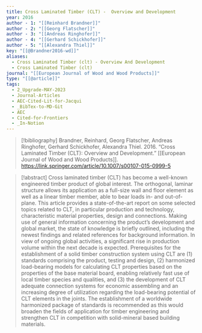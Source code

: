 ```yaml
---
title: Cross Laminated Timber (CLT) -  Overview and Development
year: 2016
author - 1: "[[Reinhard Brandner]]"
author - 2: "[[Georg Flatscher]]"
author - 3: "[[Andreas Ringhofer]]"
author - 4: "[[Gerhard Schickhofer]]"
author - 5: "[[Alexandra Thiel]]"
key: "[[@Brandner2016-wd]]"
aliases:
  - Cross Laminated Timber (clt) - Overview And Development
  - Cross Laminated Timber (clt)
journal: "[[European Journal of Wood and Wood Products]]"
type: "[[@article]]"
tags:
  - 2_Upgrade-MAY-2023
  - Journal-Articles
  - AEC-Cited-Lit-for-Jacqui
  - _BibTex-to-MD-Git
  - AEC
  - Cited-for-Frontiers
  - _In-Notion
---
```


> [!bibliography]
> Brandner, Reinhard, Georg Flatscher, Andreas Ringhofer, Gerhard Schickhofer, Alexandra Thiel. 2016. “Cross Laminated Timber (CLT): Overview and Development.” [[European Journal of Wood and Wood Products]]. https://link.springer.com/article/10.1007/s00107-015-0999-5

> [!abstract]
> Cross laminated timber (CLT) has become a well-known engineered timber product of global interest. The orthogonal, laminar structure allows its application as a full-size wall and floor element as well as a linear timber member, able to bear loads in- and out-of-plane. This article provides a state-of-the-art report on some selected topics related to CLT, in particular production and technology, characteristic material properties, design and connections. Making use of general information concerning the product’s development and global market, the state of knowledge is briefly outlined, including the newest findings and related references for background information. In view of ongoing global activities, a significant rise in production volume within the next decade is expected. Prerequisites for the establishment of a solid timber construction system using CLT are (1) standards comprising the product, testing and design, (2) harmonized load-bearing models for calculating CLT properties based on the properties of the base material board, enabling relatively fast use of local timber species and qualities, and (3) the development of CLT adequate connection systems for economic assembling and an increasing degree of utilization regarding the load-bearing potential of CLT elements in the joints. The establishment of a worldwide harmonized package of standards is recommended as this would broaden the fields of application for timber engineering and strengthen CLT in competition with solid-mineral based building materials.